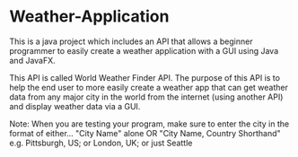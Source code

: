 # Weather-Application
This is a java project which includes an API that allows a beginner programmer to easily create a weather application with a GUI using Java and JavaFX. 

This API is called World Weather Finder API. The purpose of this API is to help the end user to more easily create a weather app that can get weather data from any major city in the world from the internet (using another API) and display weather data via a GUI. 

Note:  When you are testing your program, make sure to enter the city in the format of either... "City Name" alone OR "City Name, Country Shorthand" e.g. Pittsburgh, US; or London, UK; or just Seattle
